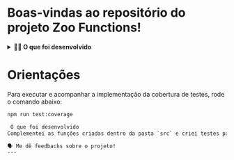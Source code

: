 # Boas-vindas ao repositório do projeto Zoo Functions!	

	
<details>
<summary><strong>🧑‍💻 O que foi desenvolvido</strong></summary><br />

  Com minhas habilidades com `ES6`, `Higher Order Functions` e testes. Organizei as informações de um zoológico! 🐘
  
  Desenvolvi funções que buscam informações sobre os animais do zoológico como: espécie e local de origem. Além disso, busca de dados sobre as pessoas que colaboram com a manutenção e cuidado do zoológico. 🧑‍🌾

  E não para por aí! 🤩 
  
  Desenvolvimento orientado a testes para ajudar a garantir um código de qualidade. Para isso, implementei testes para funções já existentes, percebendo os casos de uso de minha aplicação e garantindo que ela está funcionando da maneira correta! 🚀 

<br />

</details>
	
# Orientações
	

Para executar e acompanhar a implementação da cobertura de testes, rode o comando abaixo:

```bash
npm run test:coverage

 O que foi desenvolvido
Complementei as funções criadas dentro da pasta `src` e criei testes para as funções já prontas `handlerElephants` e `getOpeningHours`.

🗣 Me dê feedbacks sobre o projeto!
---
